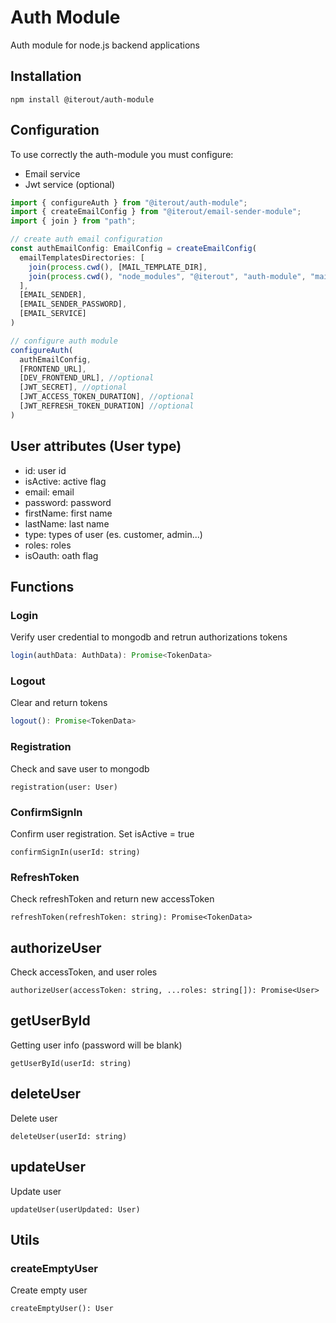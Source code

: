 # Auth Module

Auth module for node.js backend applications

## Installation

```
npm install @iterout/auth-module
```

## Configuration

To use correctly the auth-module you must configure:

- Email service
- Jwt service (optional)

```typescript
import { configureAuth } from "@iterout/auth-module";
import { createEmailConfig } from "@iterout/email-sender-module";
import { join } from "path";

// create auth email configuration
const authEmailConfig: EmailConfig = createEmailConfig(
  emailTemplatesDirectories: [
    join(process.cwd(), [MAIL_TEMPLATE_DIR],
    join(process.cwd(), "node_modules", "@iterout", "auth-module", "mail_templates")
  ],
  [EMAIL_SENDER],
  [EMAIL_SENDER_PASSWORD],
  [EMAIL_SERVICE]
)

// configure auth module
configureAuth(
  authEmailConfig,
  [FRONTEND_URL],
  [DEV_FRONTEND_URL], //optional
  [JWT_SECRET], //optional
  [JWT_ACCESS_TOKEN_DURATION], //optional
  [JWT_REFRESH_TOKEN_DURATION] //optional
)
```

## User attributes (User type)

- id: user id
- isActive: active flag
- email: email
- password: password
- firstName: first name
- lastName: last name
- type: types of user (es. customer, admin...)
- roles: roles
- isOauth: oath flag

## Functions

### Login

Verify user credential to mongodb and retrun authorizations tokens

```typescript
login(authData: AuthData): Promise<TokenData>
```

### Logout

Clear and return tokens

```typescript
logout(): Promise<TokenData>
```

### Registration

Check and save user to mongodb

```
registration(user: User)
```

### ConfirmSignIn

Confirm user registration. Set isActive = true

```
confirmSignIn(userId: string)
```

### RefreshToken

Check refreshToken and return new accessToken

```
refreshToken(refreshToken: string): Promise<TokenData>
```

## authorizeUser

Check accessToken, and user roles

```
authorizeUser(accessToken: string, ...roles: string[]): Promise<User>
```

## getUserById

Getting user info (password will be blank)

```
getUserById(userId: string)
```

## deleteUser

Delete user

```
deleteUser(userId: string)
```

## updateUser

Update user

```
updateUser(userUpdated: User)
```

## Utils

### createEmptyUser

Create empty user

```
createEmptyUser(): User
```
